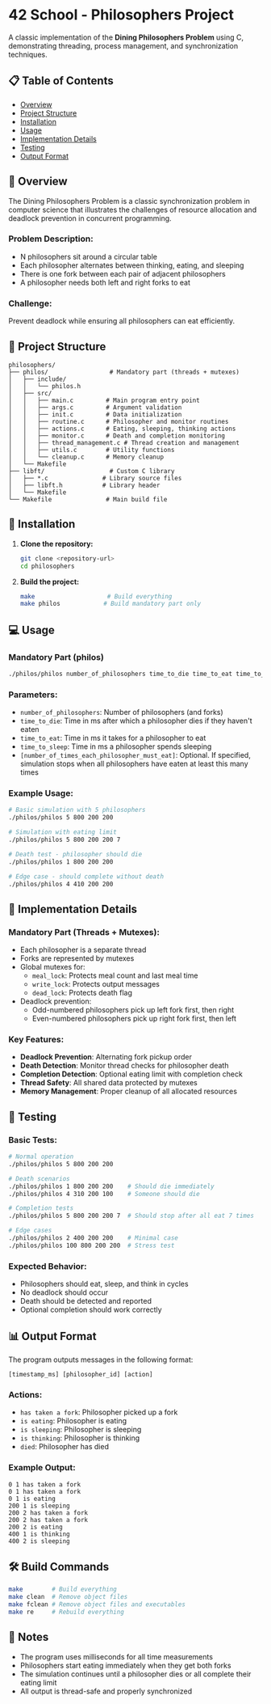 # 42 School - Philosophers Project

A classic implementation of the **Dining Philosophers Problem** using C, demonstrating threading, process management, and synchronization techniques.

## 📋 Table of Contents

- [Overview](#overview)
- [Project Structure](#project-structure)
- [Installation](#installation)
- [Usage](#usage)
- [Implementation Details](#implementation-details)
- [Testing](#testing)
- [Output Format](#output-format)

## 🎯 Overview

The Dining Philosophers Problem is a classic synchronization problem in computer science that illustrates the challenges of resource allocation and deadlock prevention in concurrent programming.

### Problem Description:

- N philosophers sit around a circular table
- Each philosopher alternates between thinking, eating, and sleeping
- There is one fork between each pair of adjacent philosophers
- A philosopher needs both left and right forks to eat

### Challenge:

Prevent deadlock while ensuring all philosophers can eat efficiently.

## 📁 Project Structure

```
philosophers/
├── philos/                 # Mandatory part (threads + mutexes)
│   ├── include/
│   │   └── philos.h
│   ├── src/
│   │   ├── main.c         # Main program entry point
│   │   ├── args.c         # Argument validation
│   │   ├── init.c         # Data initialization
│   │   ├── routine.c      # Philosopher and monitor routines
│   │   ├── actions.c      # Eating, sleeping, thinking actions
│   │   ├── monitor.c      # Death and completion monitoring
│   │   ├── thread_management.c # Thread creation and management
│   │   ├── utils.c        # Utility functions
│   │   └── cleanup.c      # Memory cleanup
│   └── Makefile
├── libft/                  # Custom C library
│   ├── *.c               # Library source files
│   ├── libft.h           # Library header
│   └── Makefile
└── Makefile               # Main build file
```

## 🚀 Installation

1. **Clone the repository:**

   ```bash
   git clone <repository-url>
   cd philosophers
   ```

2. **Build the project:**
   ```bash
   make                    # Build everything
   make philos            # Build mandatory part only
   ```

## 💻 Usage

### Mandatory Part (philos)

```bash
./philos/philos number_of_philosophers time_to_die time_to_eat time_to_sleep [number_of_times_each_philosopher_must_eat]
```

### Parameters:

- `number_of_philosophers`: Number of philosophers (and forks)
- `time_to_die`: Time in ms after which a philosopher dies if they haven't eaten
- `time_to_eat`: Time in ms it takes for a philosopher to eat
- `time_to_sleep`: Time in ms a philosopher spends sleeping
- `[number_of_times_each_philosopher_must_eat]`: Optional. If specified, simulation stops when all philosophers have eaten at least this many times

### Example Usage:

```bash
# Basic simulation with 5 philosophers
./philos/philos 5 800 200 200

# Simulation with eating limit
./philos/philos 5 800 200 200 7

# Death test - philosopher should die
./philos/philos 1 800 200 200

# Edge case - should complete without death
./philos/philos 4 410 200 200
```

## 🔧 Implementation Details

### Mandatory Part (Threads + Mutexes):

- Each philosopher is a separate thread
- Forks are represented by mutexes
- Global mutexes for:
  - `meal_lock`: Protects meal count and last meal time
  - `write_lock`: Protects output messages
  - `dead_lock`: Protects death flag
- Deadlock prevention:
  - Odd-numbered philosophers pick up left fork first, then right
  - Even-numbered philosophers pick up right fork first, then left

### Key Features:

- **Deadlock Prevention**: Alternating fork pickup order
- **Death Detection**: Monitor thread checks for philosopher death
- **Completion Detection**: Optional eating limit with completion check
- **Thread Safety**: All shared data protected by mutexes
- **Memory Management**: Proper cleanup of all allocated resources

## 🧪 Testing

### Basic Tests:

```bash
# Normal operation
./philos/philos 5 800 200 200

# Death scenarios
./philos/philos 1 800 200 200    # Should die immediately
./philos/philos 4 310 200 100    # Someone should die

# Completion tests
./philos/philos 5 800 200 200 7  # Should stop after all eat 7 times

# Edge cases
./philos/philos 2 400 200 200    # Minimal case
./philos/philos 100 800 200 200  # Stress test
```

### Expected Behavior:

- Philosophers should eat, sleep, and think in cycles
- No deadlock should occur
- Death should be detected and reported
- Optional completion should work correctly

## 📊 Output Format

The program outputs messages in the following format:

```
[timestamp_ms] [philosopher_id] [action]
```

### Actions:

- `has taken a fork`: Philosopher picked up a fork
- `is eating`: Philosopher is eating
- `is sleeping`: Philosopher is sleeping
- `is thinking`: Philosopher is thinking
- `died`: Philosopher has died

### Example Output:

```
0 1 has taken a fork
0 1 has taken a fork
0 1 is eating
200 1 is sleeping
200 2 has taken a fork
200 2 has taken a fork
200 2 is eating
400 1 is thinking
400 2 is sleeping
```

## 🛠️ Build Commands

```bash
make        # Build everything
make clean  # Remove object files
make fclean # Remove object files and executables
make re     # Rebuild everything
```

## 📝 Notes

- The program uses milliseconds for all time measurements
- Philosophers start eating immediately when they get both forks
- The simulation continues until a philosopher dies or all complete their eating limit
- All output is thread-safe and properly synchronized
